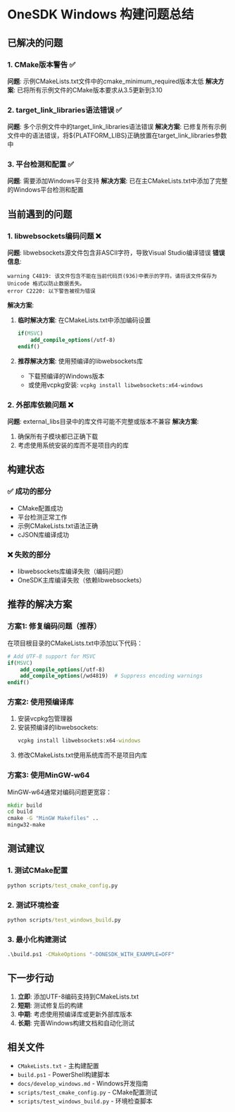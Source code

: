 # OneSDK Windows 构建问题总结

## 已解决的问题

### 1. CMake版本警告 ✅
**问题**: 示例CMakeLists.txt文件中的cmake_minimum_required版本太低
**解决方案**: 已将所有示例文件的CMake版本要求从3.5更新到3.10

### 2. target_link_libraries语法错误 ✅
**问题**: 多个示例文件中的target_link_libraries语法错误
**解决方案**: 已修复所有示例文件中的语法错误，将${PLATFORM_LIBS}正确放置在target_link_libraries参数中

### 3. 平台检测和配置 ✅
**问题**: 需要添加Windows平台支持
**解决方案**: 已在主CMakeLists.txt中添加了完整的Windows平台检测和配置

## 当前遇到的问题

### 1. libwebsockets编码问题 ❌
**问题**: libwebsockets源文件包含非ASCII字符，导致Visual Studio编译错误
**错误信息**:
```
warning C4819: 该文件包含不能在当前代码页(936)中表示的字符。请将该文件保存为 Unicode 格式以防止数据丢失。
error C2220: 以下警告被视为错误
```

**解决方案**:
1. **临时解决方案**: 在CMakeLists.txt中添加编码设置
   ```cmake
   if(MSVC)
       add_compile_options(/utf-8)
   endif()
   ```

2. **推荐解决方案**: 使用预编译的libwebsockets库
   - 下载预编译的Windows版本
   - 或使用vcpkg安装: `vcpkg install libwebsockets:x64-windows`

### 2. 外部库依赖问题 ❌
**问题**: external_libs目录中的库文件可能不完整或版本不兼容
**解决方案**:
1. 确保所有子模块都已正确下载
2. 考虑使用系统安装的库而不是项目内的库

## 构建状态

### ✅ 成功的部分
- CMake配置成功
- 平台检测正常工作
- 示例CMakeLists.txt语法正确
- cJSON库编译成功

### ❌ 失败的部分
- libwebsockets库编译失败（编码问题）
- OneSDK主库编译失败（依赖libwebsockets）

## 推荐的解决方案

### 方案1: 修复编码问题（推荐）
在项目根目录的CMakeLists.txt中添加以下代码：

```cmake
# Add UTF-8 support for MSVC
if(MSVC)
    add_compile_options(/utf-8)
    add_compile_options(/wd4819)  # Suppress encoding warnings
endif()
```

### 方案2: 使用预编译库
1. 安装vcpkg包管理器
2. 安装预编译的libwebsockets:
   ```cmd
   vcpkg install libwebsockets:x64-windows
   ```
3. 修改CMakeLists.txt使用系统库而不是项目内库

### 方案3: 使用MinGW-w64
MinGW-w64通常对编码问题更宽容：
```cmd
mkdir build
cd build
cmake -G "MinGW Makefiles" ..
mingw32-make
```

## 测试建议

### 1. 测试CMake配置
```cmd
python scripts/test_cmake_config.py
```

### 2. 测试环境检查
```cmd
python scripts/test_windows_build.py
```

### 3. 最小化构建测试
```cmd
.\build.ps1 -CMakeOptions "-DONESDK_WITH_EXAMPLE=OFF"
```

## 下一步行动

1. **立即**: 添加UTF-8编码支持到CMakeLists.txt
2. **短期**: 测试修复后的构建
3. **中期**: 考虑使用预编译库或更新外部库版本
4. **长期**: 完善Windows构建文档和自动化测试

## 相关文件

- `CMakeLists.txt` - 主构建配置
- `build.ps1` - PowerShell构建脚本
- `docs/develop_windows.md` - Windows开发指南
- `scripts/test_cmake_config.py` - CMake配置测试
- `scripts/test_windows_build.py` - 环境检查脚本 